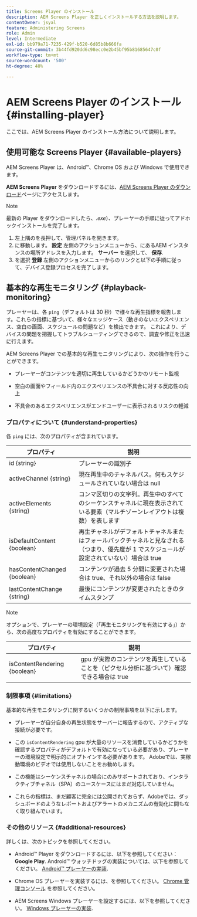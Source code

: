 ```yaml
---
title: Screens Player のインストール
description: AEM Screens Player を正しくインストールする方法を説明します。
contentOwner: jsyal
feature: Administering Screens
role: Admin
level: Intermediate
exl-id: bb979a71-7235-429f-b520-6d85b8b666fa
source-git-commit: 3b44fd920dd6c98ecc0e2b45bf95b81685647c0f
workflow-type: tm+mt
source-wordcount: '500'
ht-degree: 48%

---
```


# AEM Screens Player のインストール {#installing-player}

ここでは、AEM Screens Player のインストール方法について説明します。

## 使用可能な Screens Player {#available-players}

AEM Screens Player は、Android™、Chrome OS および Windows で使用できます。

**AEM Screens Player** をダウンロードするには、[AEM Screens Player のダウンロード](https://download.macromedia.com/screens/)ページにアクセスします。

>[!NOTE]
>
>最新の Player をダウンロードしたら、*.exe*）、プレーヤーの手順に従ってアドホックインストールを完了します。
>
>1. 左上隅のを長押して、管理パネルを開きます。
>1. に移動します。 **設定** 左側のアクションメニューから、にあるAEM インスタンスの場所アドレスを入力します。 **サーバー** を選択して、 **保存**.
>1. を選択 **登録** 左側のアクションメニューからのリンクと以下の手順に従って、デバイス登録プロセスを完了します。

## 基本的な再生モニタリング {#playback-monitoring}

プレーヤーは、各 `ping`（デフォルトは 30 秒）で様々な再生指標を報告します。これらの指標に基づいて、様々なエッジケース（動きのないエクスペリエンス、空白の画面、スケジュールの問題など）を検出できます。 これにより、デバイスの問題を把握してトラブルシューティングできるので、調査や修正を迅速に行えます。

AEM Screens Player での基本的な再生モニタリングにより、次の操作を行うことができます。

* プレーヤーがコンテンツを適切に再生しているかどうかのリモート監視

* 空白の画面やフィールド内のエクスペリエンスの不具合に対する反応性の向上

* 不具合のあるエクスペリエンスがエンドユーザーに表示されるリスクの軽減

### プロパティについて {#understand-properties}

各 `ping` には、次のプロパティが含まれています。

| プロパティ | 説明 |
|---|---|
| id {string} | プレーヤーの識別子 |
| activeChannel {string} | 現在再生中のチャネルパス。何もスケジュールされていない場合は null |
| activeElements {string} | コンマ区切りの文字列。再生中のすべてのシーケンスチャネルに現在表示されている要素（マルチゾーンレイアウトは複数）を表します |
| isDefaultContent {boolean} | 再生チャネルがデフォルトチャネルまたはフォールバックチャネルと見なされる（つまり、優先度が 1 でスケジュールが設定されていない）場合は true |
| hasContentChanged {boolean} | コンテンツが過去 5 分間に変更された場合は true、それ以外の場合は false |
| lastContentChange {string} | 最後にコンテンツが変更されたときのタイムスタンプ |

>[!NOTE]
>オプションで、プレーヤーの環境設定（「再生モニタリングを有効にする」）から、次の高度なプロパティを有効にすることができます。
>
>| プロパティ | 説明 |
>|---|---|
>| isContentRendering {boolean} | gpu が実際のコンテンツを再生していることを（ピクセル分析に基づいて）確認できる場合は true |

### 制限事項 {#limitations}

基本的な再生モニタリングに関するいくつかの制限事項を以下に示します。

* プレーヤーが自分自身の再生状態をサーバーに報告するので、アクティブな接続が必要です。

* この `isContentRendering` gpu が大量のリソースを消費しているかどうかを確認するプロパティがデフォルトで有効になっている必要があり、プレーヤーの環境設定で明示的にオプトインする必要があります。 Adobeでは、実稼動環境のビデオでは使用しないことをお勧めします。

* この機能はシーケンスチャネルの場合にのみサポートされており、インタラクティブチャネル（SPA）のユースケースにはまだ対応していません。

* これらの指標は、まだ顧客に完全には公開されておらず、Adobeでは、ダッシュボードのようなレポートおよびアラートのメカニズムの有効化に間もなく取り組んでいます。

### その他のリソース {#additional-resources}

詳しくは、次のトピックを参照してください。

* Android™ Player をダウンロードするには、以下を参照してください： **Google Play**. Android™ ウォッチドッグの実装については、以下を参照してください。 [Android™ プレーヤーの実装](implementing-android-player.md).

* Chrome OS プレーヤーを実装するには、を参照してください。 [Chrome 管理コンソール](implementing-chrome-os-player.md) を参照してください。

* AEM Screens Windows プレーヤーを設定するには、以下を参照してください。 [Windows プレーヤーの実装](implementing-windows-player.md).
